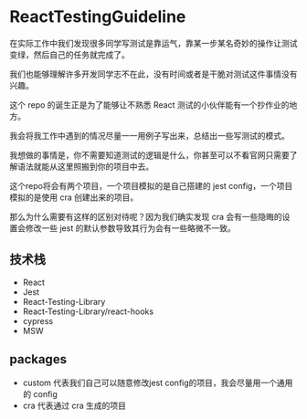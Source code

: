 

# ReactTestingGuideline

在实际工作中我们发现很多同学写测试是靠运气，靠某一步某名奇妙的操作让测试变绿，然后自己的任务就完成了。

我们也能够理解许多开发同学志不在此，没有时间或者是干脆对测试这件事情没有兴趣。

这个 repo 的诞生正是为了能够让不熟悉 React 测试的小伙伴能有一个抄作业的地方。

我会将我工作中遇到的情况尽量一一用例子写出来，总结出一些写测试的模式。

我想做的事情是，你不需要知道测试的逻辑是什么，你甚至可以不看官网只需要了解语法就能从这里照搬到你的项目中去。

这个repo将会有两个项目，一个项目模拟的是自己搭建的 jest config，一个项目模拟的是使用 cra 创建出来的项目。

那么为什么需要有这样的区别对待呢？因为我们确实发现 cra 会有一些隐晦的设置会修改一些 jest 的默认参数导致其行为会有一些略微不一致。

## 技术栈

- React
- Jest
- React-Testing-Library
- React-Testing-Library/react-hooks
- cypress
- MSW

## packages

 - custom 代表我们自己可以随意修改jest config的项目，我会尽量用一个通用的 config
 - cra 代表通过 cra 生成的项目

